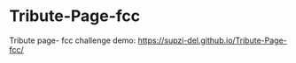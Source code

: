 # Tribute-Page-fcc
Tribute page- fcc challenge
demo:  https://supzi-del.github.io/Tribute-Page-fcc/

